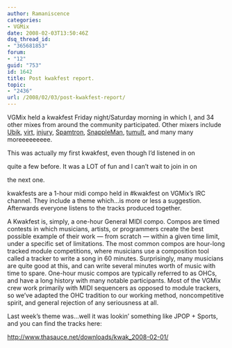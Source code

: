 ```yaml
---
author: Ramaniscence
categories:
- VGMix
date: 2008-02-03T13:50:46Z
dsq_thread_id:
- "365681853"
forum:
- "12"
guid: "753"
id: 1642
title: Post kwakfest report.
topic:
- "2436"
url: /2008/02/03/post-kwakfest-report/
---
```


VGMix held a kwakfest Friday night/Saturday morning in which I, and 34 other mixes from around the community participated. Other mixers include <a href="http://www.vgmix.com/Ubik" target="_blank">Ubik</a>, <a href="http://virt.vgmix.com" target="_blank">virt</a>, <a href="http://injury.thasauce.net" target="_self">injury</a>, <a href="http://www.megatwerp.com/" target="_blank">Spamtron</a>, <a href="http://www.ocremix.org/remixer/snappleman/" target="_blank">SnappleMan</a>, <a href="http://www.vgmix.com/tumult" target="_blank">tumult</a>, and many many moreeeeeeeee.

This was actually my first kwakfest, even though I&#8217;d listened in on
  
quite a few before. It was a LOT of fun and I can&#8217;t wait to join in on
  
the next one.
  
kwakfests are a 1-hour midi compo held in #kwakfest on VGMix&#8217;s IRC channel. They include a theme which&#8230;is more or less a suggestion. Afterwards everyone listens to the tracks produced together. 

<div class="quoted-text">
  A Kwakfest is, simply, a one-hour General MIDI compo. Compos are timed contests in which musicians, artists, or programmers create the best possible example of their work &#8212; from scratch &#8212; within a given time limit, under a specific set of limitations. The most common compos are hour-long tracked module competitions, where musicians use a composition tool called a tracker to write a song in 60 minutes. Surprisingly, many musicians are quite good at this, and can write several minutes worth of music with time to spare. One-hour music compos are typically referred to as OHCs, and have a long history with many notable participants. Most of the VGMix crew work primarily with MIDI sequencers as opposed to module trackers, so we&#8217;ve adapted the OHC tradition to our working method, noncompetitive spirit, and general rejection of any seriousness at all.
</div>

Last week&#8217;s theme was&#8230;well it was lookin&#8217; something like JPOP + Sports, and you can find the tracks here:

<a href="downloads/kwak_2008-02-01" target="_blank">http://www.thasauce.net/downloads/kwak_2008-02-01/</a>